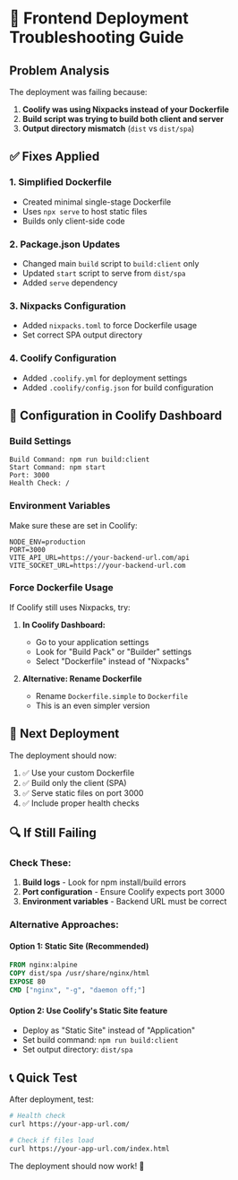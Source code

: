 # 🚨 Frontend Deployment Troubleshooting Guide

## Problem Analysis

The deployment was failing because:

1. **Coolify was using Nixpacks instead of your Dockerfile**
2. **Build script was trying to build both client and server**
3. **Output directory mismatch** (`dist` vs `dist/spa`)

## ✅ Fixes Applied

### 1. Simplified Dockerfile
- Created minimal single-stage Dockerfile
- Uses `npx serve` to host static files
- Builds only client-side code

### 2. Package.json Updates
- Changed main `build` script to `build:client` only
- Updated `start` script to serve from `dist/spa`
- Added `serve` dependency

### 3. Nixpacks Configuration
- Added `nixpacks.toml` to force Dockerfile usage
- Set correct SPA output directory

### 4. Coolify Configuration
- Added `.coolify.yml` for deployment settings
- Added `.coolify/config.json` for build configuration

## 🔧 Configuration in Coolify Dashboard

### Build Settings
```
Build Command: npm run build:client
Start Command: npm start
Port: 3000
Health Check: /
```

### Environment Variables
Make sure these are set in Coolify:
```
NODE_ENV=production
PORT=3000
VITE_API_URL=https://your-backend-url.com/api
VITE_SOCKET_URL=https://your-backend-url.com
```

### Force Dockerfile Usage
If Coolify still uses Nixpacks, try:

1. **In Coolify Dashboard:**
   - Go to your application settings
   - Look for "Build Pack" or "Builder" settings
   - Select "Dockerfile" instead of "Nixpacks"

2. **Alternative: Rename Dockerfile**
   - Rename `Dockerfile.simple` to `Dockerfile`
   - This is an even simpler version

## 🚀 Next Deployment

The deployment should now:
1. ✅ Use your custom Dockerfile
2. ✅ Build only the client (SPA)
3. ✅ Serve static files on port 3000
4. ✅ Include proper health checks

## 🔍 If Still Failing

### Check These:
1. **Build logs** - Look for npm install/build errors
2. **Port configuration** - Ensure Coolify expects port 3000
3. **Environment variables** - Backend URL must be correct

### Alternative Approaches:

#### Option 1: Static Site (Recommended)
```dockerfile
FROM nginx:alpine
COPY dist/spa /usr/share/nginx/html
EXPOSE 80
CMD ["nginx", "-g", "daemon off;"]
```

#### Option 2: Use Coolify's Static Site feature
- Deploy as "Static Site" instead of "Application"
- Set build command: `npm run build:client`
- Set output directory: `dist/spa`

## 📞 Quick Test

After deployment, test:
```bash
# Health check
curl https://your-app-url.com/

# Check if files load
curl https://your-app-url.com/index.html
```

The deployment should now work! 🎉
